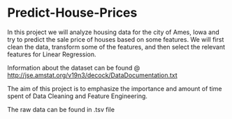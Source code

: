 # Predict-House-Prices
In this project we will analyze housing data for the city of Ames, Iowa and try to predict the sale price of houses based on some features. We will first clean the data, transform some of the features, and then select the relevant features for Linear Regression.

Information about the dataset can be found @ http://jse.amstat.org/v19n3/decock/DataDocumentation.txt

The aim of this project is to emphasize the importance and amount of time spent of Data Cleaning and Feature Engineering. 

The raw data  can be found in .tsv file 
